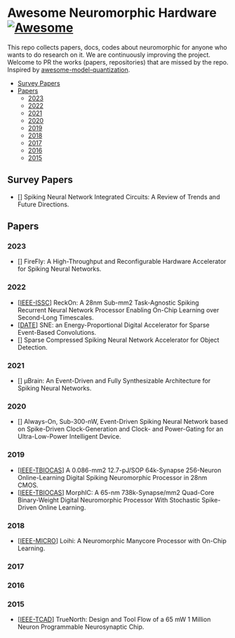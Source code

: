 # Awesome Neuromorphic Hardware [![Awesome](https://awesome.re/badge-flat.svg)](https://awesome.re)

This repo collects papers, docs, codes about neuromorphic for anyone who wants to do research on it. We are continuously improving the project. Welcome to PR the works (papers, repositories) that are missed by the repo. Inspired by [awesome-model-quantization](https://github.com/htqin/awesome-model-quantization).

- [Survey Papers](#Survey_Papers)
- [Papers](#Papers)
	- [2023](#2023) 
  - [2022](#2022)
  - [2021](#2021)
  - [2020](#2020)
  - [2019](#2019)
  - [2018](#2018)
  - [2017](#2017)
  - [2016](#2016)
  - [2015](#2015)
  
## Survey Papers

- [[](https://arxiv.org/abs/2203.07006)] Spiking Neural Network Integrated Circuits: A Review of Trends and Future Directions.
  
## Papers

### 2023

- [[](https://arxiv.org/abs/2301.01905)] FireFly: A High-Throughput and Reconfigurable Hardware Accelerator for Spiking Neural Networks.

### 2022

- [[IEEE-ISSC](https://arxiv.org/abs/2208.09759)] ReckOn: A 28nm Sub-mm2 Task-Agnostic Spiking Recurrent Neural Network Processor Enabling On-Chip Learning over Second-Long Timescales.
- [[DATE](https://arxiv.org/abs/2204.10687)] SNE: an Energy-Proportional Digital Accelerator for Sparse Event-Based Convolutions.
- [[](https://arxiv.org/abs/2205.00778)] Sparse Compressed Spiking Neural Network Accelerator for Object Detection.


### 2021

- [[](https://www.frontiersin.org/articles/10.3389/fnins.2021.664208/full)] μBrain: An Event-Driven and Fully Synthesizable Architecture for Spiking Neural Networks.


### 2020

- [[](https://arxiv.org/abs/2006.12314)] Always-On, Sub-300-nW, Event-Driven Spiking Neural Network based on Spike-Driven Clock-Generation and Clock- and Power-Gating for an Ultra-Low-Power Intelligent Device.


### 2019

- [[IEEE-TBIOCAS](https://arxiv.org/abs/1804.07858)] A 0.086-mm2 12.7-pJ/SOP 64k-Synapse 256-Neuron Online-Learning Digital Spiking Neuromorphic Processor in 28nm CMOS.
- [[IEEE-TBIOCAS](https://arxiv.org/abs/1904.08513)] MorphIC: A 65-nm 738k-Synapse/mm2 Quad-Core Binary-Weight Digital Neuromorphic Processor With Stochastic Spike-Driven Online Learning.

### 2018

- [[IEEE-MICRO](https://redwood.berkeley.edu/wp-content/uploads/2021/08/Davies2018.pdf)] Loihi: A Neuromorphic Manycore Processor with On-Chip Learning.

### 2017


### 2016


### 2015

- [[IEEE-TCAD](https://redwood.berkeley.edu/wp-content/uploads/2021/08/Akopyan2015.pdf)] TrueNorth: Design and Tool Flow of a 65 mW 1 Million Neuron Programmable Neurosynaptic Chip.
